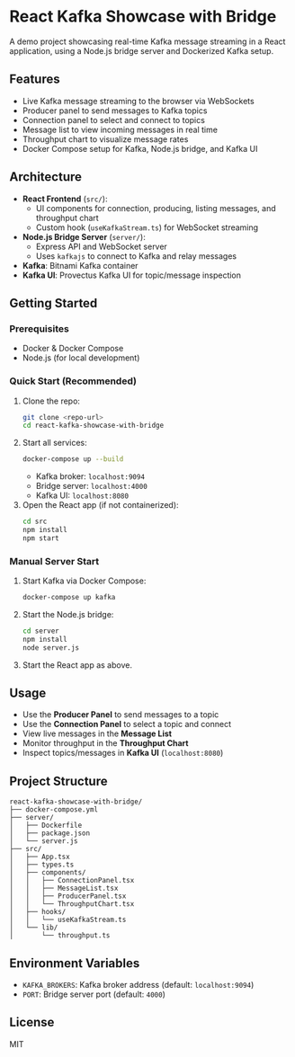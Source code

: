 # React Kafka Showcase with Bridge

A demo project showcasing real-time Kafka message streaming in a React application, using a Node.js bridge server and Dockerized Kafka setup.

## Features
- Live Kafka message streaming to the browser via WebSockets
- Producer panel to send messages to Kafka topics
- Connection panel to select and connect to topics
- Message list to view incoming messages in real time
- Throughput chart to visualize message rates
- Docker Compose setup for Kafka, Node.js bridge, and Kafka UI

## Architecture
- **React Frontend** (`src/`):
  - UI components for connection, producing, listing messages, and throughput chart
  - Custom hook (`useKafkaStream.ts`) for WebSocket streaming
- **Node.js Bridge Server** (`server/`):
  - Express API and WebSocket server
  - Uses `kafkajs` to connect to Kafka and relay messages
- **Kafka**: Bitnami Kafka container
- **Kafka UI**: Provectus Kafka UI for topic/message inspection

## Getting Started

### Prerequisites
- Docker & Docker Compose
- Node.js (for local development)

### Quick Start (Recommended)
1. Clone the repo:
   ```sh
   git clone <repo-url>
   cd react-kafka-showcase-with-bridge
   ```
2. Start all services:
   ```sh
   docker-compose up --build
   ```
   - Kafka broker: `localhost:9094`
   - Bridge server: `localhost:4000`
   - Kafka UI: `localhost:8080`
3. Open the React app (if not containerized):
   ```sh
   cd src
   npm install
   npm start
   ```

### Manual Server Start
1. Start Kafka via Docker Compose:
   ```sh
   docker-compose up kafka
   ```
2. Start the Node.js bridge:
   ```sh
   cd server
   npm install
   node server.js
   ```
3. Start the React app as above.

## Usage
- Use the **Producer Panel** to send messages to a topic
- Use the **Connection Panel** to select a topic and connect
- View live messages in the **Message List**
- Monitor throughput in the **Throughput Chart**
- Inspect topics/messages in **Kafka UI** (`localhost:8080`)

## Project Structure
```
react-kafka-showcase-with-bridge/
├── docker-compose.yml
├── server/
│   ├── Dockerfile
│   ├── package.json
│   └── server.js
├── src/
│   ├── App.tsx
│   ├── types.ts
│   ├── components/
│   │   ├── ConnectionPanel.tsx
│   │   ├── MessageList.tsx
│   │   ├── ProducerPanel.tsx
│   │   └── ThroughputChart.tsx
│   ├── hooks/
│   │   └── useKafkaStream.ts
│   └── lib/
│       └── throughput.ts
```

## Environment Variables
- `KAFKA_BROKERS`: Kafka broker address (default: `localhost:9094`)
- `PORT`: Bridge server port (default: `4000`)

## License
MIT